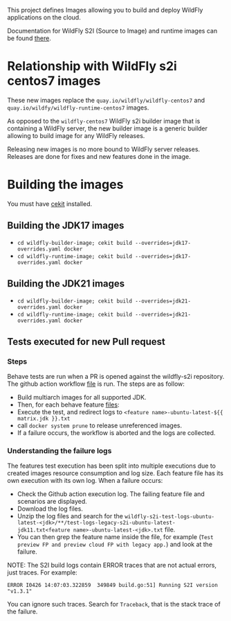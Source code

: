 This project defines Images allowing you to build and deploy WildFly applications on the cloud.

Documentation for WildFly S2I (Source to Image) and runtime images can be found [there](https://docs.wildfly.org/wildfly-s2i/).

# Relationship with WildFly s2i centos7 images

These new images replace the `quay.io/wildfly/wildfly-centos7` and `quay.io/wildfy/wildfly-runtime-centos7` images.

As opposed to the `wildfly-centos7` WildFly s2i builder image that is containing a WildFly server, the new builder image 
is a generic builder allowing to build image for any WildFly releases.

Releasing new images is no more bound to WildFly server releases. Releases are done for fixes and new features done in the image.

# Building the images

You must have [cekit](https://github.com/cekit/cekit) installed.

## Building the JDK17 images

* `cd wildfly-builder-image; cekit build --overrides=jdk17-overrides.yaml docker`
* `cd wildfly-runtime-image; cekit build --overrides=jdk17-overrides.yaml docker`

## Building the JDK21 images

* `cd wildfly-builder-image; cekit build --overrides=jdk21-overrides.yaml docker`
* `cd wildfly-runtime-image; cekit build --overrides=jdk21-overrides.yaml docker`

## Tests executed for new Pull request

###  Steps

Behave tests are run when a PR is opened against the wildfly-s2i repository.
The github action workflow [file](https://github.com/wildfly/wildfly-s2i/blob/main/.github/workflows/main.yml) is run.
The steps are as follow:
* Build multiarch images for all supported JDK.
* Then, for each behave feature [files](https://github.com/wildfly/wildfly-s2i/tree/main/wildfly-builder-image/tests/features):
* Execute the test, and redirect logs to `<feature name>-ubuntu-latest-${{ matrix.jdk }}.txt`
* call `docker system prune` to release unreferenced images.
* If a failure occurs, the workflow is aborted and the logs are collected.

### Understanding the failure logs

The features test execution has been split into multiple executions due to created images resource consumption and log size.
Each feature file has its own execution with its own log.
When a failure occurs:
* Check the Github action execution log. The failing feature file and scenarios are displayed.
* Download the log files.
* Unzip the log files and search for the `wildfly-s2i-test-logs-ubuntu-latest-<jdk>/**/test-logs-legacy-s2i-ubuntu-latest-jdk11.txt<feature name>-ubuntu-latest-<jdk>.txt` file.
* You can then grep the feature name inside the file, for example (`Test preview FP and preview cloud FP with legacy app.`) and look at the failure.

NOTE: The S2I build logs contain ERROR traces that are not actual errors, just traces. For example: 

`ERROR I0426 14:07:03.322859  349849 build.go:51] Running S2I version "v1.3.1"`

You can ignore such traces. Search for `Traceback`, that is the stack trace of the failure. 
